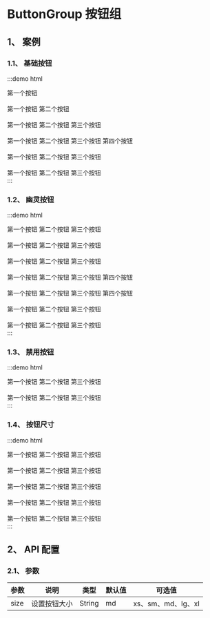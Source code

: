# ButtonGroup 按钮组

## 1、 案例

### 1.1、 基础按钮

:::demo html

<div>
    <mb-button-group>
        <mb-button type="default">第一个按钮</mb-button>
    </mb-button-group>
    <br/>
    <br/>
    <mb-button-group>
        <mb-button type="default">第一个按钮</mb-button>
        <mb-button type="default">第二个按钮</mb-button>
    </mb-button-group>
    <br/>
    <br/>
    <mb-button-group>
        <mb-button type="default">第一个按钮</mb-button>
        <mb-button type="default">第二个按钮</mb-button>
        <mb-button type="default">第三个按钮</mb-button>
    </mb-button-group>
    <br/>
    <br/>
    <mb-button-group>
        <mb-button type="default">第一个按钮</mb-button>
        <mb-button type="default">第二个按钮</mb-button>
        <mb-button type="default">第三个按钮</mb-button>
        <mb-button type="default">第四个按钮</mb-button>
    </mb-button-group>
    <br/>
    <br/>
    <mb-button-group>
        <mb-button type="primary">第一个按钮</mb-button>
        <mb-button type="primary">第二个按钮</mb-button>
        <mb-button type="primary">第三个按钮</mb-button>
    </mb-button-group>
    <br/>
    <br/>
    <mb-button-group>
        <mb-button type="primary">第一个按钮</mb-button>
        <mb-button type="danger">第二个按钮</mb-button>
        <mb-button type="primary">第三个按钮</mb-button>
    </mb-button-group>
</div>
:::

### 1.2、 幽灵按钮

:::demo html

<div>
    <mb-button-group>
        <mb-button type="primary" ghost="dashed">第一个按钮</mb-button>
        <mb-button type="primary" ghost="dashed">第二个按钮</mb-button>
        <mb-button type="primary" ghost="dashed">第三个按钮</mb-button>
    </mb-button-group>
    <br/>
    <br/>
    <mb-button-group>
        <mb-button type="primary" ghost="ghost">第一个按钮</mb-button>
        <mb-button type="primary" ghost="ghost">第二个按钮</mb-button>
        <mb-button type="primary" ghost="ghost">第三个按钮</mb-button>
    </mb-button-group>
    <br/>
    <br/>
    <mb-button-group>
        <mb-button type="primary" ghost="ghost">第一个按钮</mb-button>
        <mb-button type="danger" ghost="ghost">第二个按钮</mb-button>
        <mb-button type="primary" ghost="ghost">第三个按钮</mb-button>
    </mb-button-group>
    <br/>
    <br/>
    <mb-button-group>
        <mb-button type="primary" ghost="ghost">第一个按钮</mb-button>
        <mb-button type="danger" ghost="ghost">第二个按钮</mb-button>
        <mb-button type="danger" ghost="ghost">第三个按钮</mb-button>
        <mb-button type="primary" ghost="ghost">第四个按钮</mb-button>
    </mb-button-group>
    <br/>
    <br/>
    <mb-button-group>
        <mb-button type="primary" ghost="ghost">第一个按钮</mb-button>
        <mb-button type="danger" ghost="ghost">第二个按钮</mb-button>
        <mb-button type="primary" ghost="ghost">第三个按钮</mb-button>
        <mb-button type="primary" ghost="ghost">第四个按钮</mb-button>
    </mb-button-group>
    <br/>
    <br/>
    <mb-button-group>
        <mb-button type="primary" ghost="plain">第一个按钮</mb-button>
        <mb-button type="primary" ghost="plain">第二个按钮</mb-button>
        <mb-button type="primary" ghost="plain">第三个按钮</mb-button>
    </mb-button-group>
    <br/>
    <br/>
    <mb-button-group>
        <mb-button type="primary" ghost="link">第一个按钮</mb-button>
        <mb-button type="primary" ghost="link">第二个按钮</mb-button>
        <mb-button type="primary" ghost="link">第三个按钮</mb-button>
    </mb-button-group>
</div>
:::

### 1.3、 禁用按钮

:::demo html

<div>
    <mb-button-group>
        <mb-button type="primary" :disabled="true">第一个按钮</mb-button>
        <mb-button type="primary" :disabled="true">第二个按钮</mb-button>
        <mb-button type="primary" :disabled="true">第三个按钮</mb-button>
    </mb-button-group>
    <br/>
    <br/>
    <mb-button-group>
        <mb-button type="primary" ghost="ghost" :disabled="true">第一个按钮</mb-button>
        <mb-button type="primary" ghost="ghost" :disabled="true">第二个按钮</mb-button>
        <mb-button type="primary" ghost="ghost" :disabled="true">第三个按钮</mb-button>
    </mb-button-group>
</div>
:::

### 1.4、 按钮尺寸

:::demo html

<div>
    <mb-button-group size="xs">
        <mb-button type="primary">第一个按钮</mb-button>
        <mb-button type="primary">第二个按钮</mb-button>
        <mb-button type="primary">第三个按钮</mb-button>
    </mb-button-group>
    <br/>
    <br/>
    <mb-button-group size="sm">
        <mb-button type="primary">第一个按钮</mb-button>
        <mb-button type="primary">第二个按钮</mb-button>
        <mb-button type="primary">第三个按钮</mb-button>
    </mb-button-group>
    <br/>
    <br/>
    <mb-button-group size="md">
        <mb-button type="primary">第一个按钮</mb-button>
        <mb-button type="primary">第二个按钮</mb-button>
        <mb-button type="primary">第三个按钮</mb-button>
    </mb-button-group>
    <br/>
    <br/>
    <mb-button-group size="lg">
        <mb-button type="primary">第一个按钮</mb-button>
        <mb-button type="primary">第二个按钮</mb-button>
        <mb-button type="primary">第三个按钮</mb-button>
    </mb-button-group>
    <br/>
    <br/>
    <mb-button-group size="xl">
        <mb-button type="primary">第一个按钮</mb-button>
        <mb-button type="primary">第二个按钮</mb-button>
        <mb-button type="primary">第三个按钮</mb-button>
    </mb-button-group>
</div>
:::

## 2、 API 配置

### 2.1、 参数

| 参数 | 说明         | 类型   | 默认值 | 可选值             |
| ---- | ------------ | ------ | ------ | ------------------ |
| size | 设置按钮大小 | String | md     | xs、sm、md、lg、xl |
